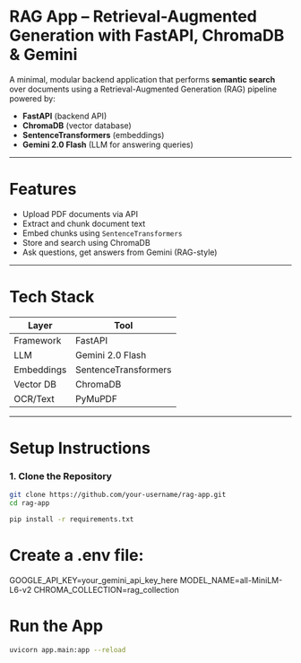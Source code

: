 # RAG App – Retrieval-Augmented Generation with FastAPI, ChromaDB & Gemini

A minimal, modular backend application that performs **semantic search** over documents using a Retrieval-Augmented Generation (RAG) pipeline powered by:

- **FastAPI** (backend API)
- **ChromaDB** (vector database)
- **SentenceTransformers** (embeddings)
- **Gemini 2.0 Flash** (LLM for answering queries)

---

# Features

- Upload PDF documents via API
- Extract and chunk document text
- Embed chunks using `SentenceTransformers`
- Store and search using ChromaDB
- Ask questions, get answers from Gemini (RAG-style)

---

# Tech Stack

| Layer       | Tool                         |
|-------------|------------------------------|
| Framework   | FastAPI                      |
| LLM         | Gemini 2.0 Flash             |
| Embeddings  | SentenceTransformers         |
| Vector DB   | ChromaDB                     |
| OCR/Text    | PyMuPDF                      |

---

# Setup Instructions

### 1. Clone the Repository

```bash
git clone https://github.com/your-username/rag-app.git
cd rag-app

pip install -r requirements.txt

```

# Create a .env file:

GOOGLE_API_KEY=your_gemini_api_key_here
MODEL_NAME=all-MiniLM-L6-v2
CHROMA_COLLECTION=rag_collection

# Run the App

```bash
uvicorn app.main:app --reload
```


